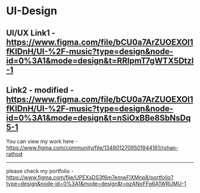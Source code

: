 # UI-Design
UI/UX
Link1 - https://www.figma.com/file/bCU0a7ArZUOEXOI1fKlDnH/UI-%2F-music?type=design&node-id=0%3A1&mode=design&t=RRIpmT7gWTX5Dtzl-1
--------------------------------------------------------------------------------------------------------------------------------------------------------------------------
Link2 - modified - https://www.figma.com/file/bCU0a7ArZUOEXOI1fKlDnH/UI-%2F-music?type=design&node-id=0%3A1&mode=design&t=nSiOxBBe8SbNsDq5-1
--------------------------------------------------------------------------------------------------------------------------------------------------------------------------

You can view my work here - https://www.figma.com/community/file/1349012709501944161/rohan-rathod


--------------------------------------------------------------------------------------------------------------------------------------------------------------------------

please check my portfolio - https://www.figma.com/file/UPEXsDS3f6m7emwFlXMnp8/portfolio?type=design&node-id=0%3A1&mode=design&t=pzANoFFg6A1WRUMU-1
